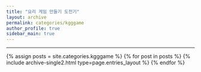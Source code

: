 ```yaml
---
title: "요리 게임 만들기 도전기"
layout: archive
permalink: categories/kgggame
author_profile: true
sidebar_main: true
---
```


<!-- 공백이 포함되어 있는 카테고리 이름의 경우 site.categories['a b c'] 이런식으로! -->

***

{% assign posts = site.categories.kgggame %}
{% for post in posts %} {% include archive-single2.html type=page.entries_layout %} {% endfor %}
